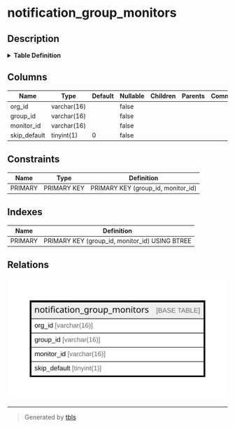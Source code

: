 # notification_group_monitors

## Description

<details>
<summary><strong>Table Definition</strong></summary>

```sql
CREATE TABLE `notification_group_monitors` (
  `org_id` varchar(16) NOT NULL,
  `group_id` varchar(16) NOT NULL,
  `monitor_id` varchar(16) NOT NULL,
  `skip_default` tinyint(1) NOT NULL DEFAULT '0',
  PRIMARY KEY (`group_id`,`monitor_id`)
) ENGINE=InnoDB DEFAULT CHARSET=utf8mb4 COLLATE=utf8mb4_0900_ai_ci
```

</details>

## Columns

| Name | Type | Default | Nullable | Children | Parents | Comment |
| ---- | ---- | ------- | -------- | -------- | ------- | ------- |
| org_id | varchar(16) |  | false |  |  |  |
| group_id | varchar(16) |  | false |  |  |  |
| monitor_id | varchar(16) |  | false |  |  |  |
| skip_default | tinyint(1) | 0 | false |  |  |  |

## Constraints

| Name | Type | Definition |
| ---- | ---- | ---------- |
| PRIMARY | PRIMARY KEY | PRIMARY KEY (group_id, monitor_id) |

## Indexes

| Name | Definition |
| ---- | ---------- |
| PRIMARY | PRIMARY KEY (group_id, monitor_id) USING BTREE |

## Relations

![er](notification_group_monitors.svg)

---

> Generated by [tbls](https://github.com/k1LoW/tbls)
